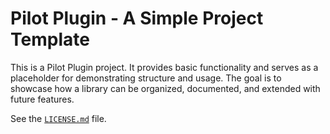 # Pilot Plugin - A Simple Project Template

This is a Pilot Plugin project. It provides basic functionality and serves as a placeholder for demonstrating structure and usage. The goal is to showcase how a library can be organized, documented, and extended with future features.

See the [`LICENSE.md`](LICENSE.md) file.